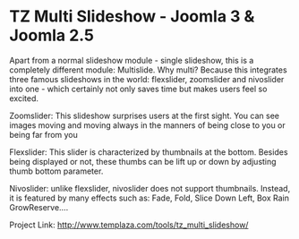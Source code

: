 # TZ Multi Slideshow - Joomla 3 & Joomla 2.5

Apart from a normal slideshow module - single slideshow, this is a completely different module:  Multislide. Why multi? Because this integrates three famous slideshows in the world: flexslider, zoomslider and nivoslider into one - which certainly not only saves time but makes users feel so excited. 

Zoomslider: This slideshow surprises users at the first sight. You can see images moving and moving always in the manners of being close to you or being far from you

Flexslider: This slider is characterized by thumbnails at the bottom. Besides being displayed or not, these thumbs can be lift up or down by adjusting thumb bottom parameter. 

Nivoslider: unlike flexslider, nivoslider does not support thumbnails. Instead, it is featured by many effects such as: Fade, Fold, Slice Down Left, Box Rain GrowReserve….

Project Link: http://www.templaza.com/tools/tz_multi_slideshow/
